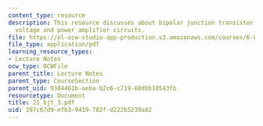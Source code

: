 ```yaml
---
content_type: resource
description: This resource discusses about bipolar junction transistor circuits and
  voltage and power amplifier circuits.
file: https://ol-ocw-studio-app-production.s3.amazonaws.com/courses/6-071j-introduction-to-electronics-signals-and-measurement-spring-2006/397c67d9efb39419782fd222b5239a82_21_bjt_3.pdf
file_type: application/pdf
learning_resource_types:
- Lecture Notes
ocw_type: OCWFile
parent_title: Lecture Notes
parent_type: CourseSection
parent_uid: 9384461b-aeba-b2c6-c719-60dbb10543fb
resourcetype: Document
title: 21_bjt_3.pdf
uid: 397c67d9-efb3-9419-782f-d222b5239a82
---
```

